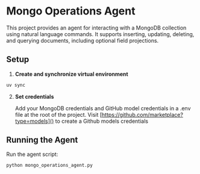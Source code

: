 # Mongo Operations Agent

This project provides an agent for interacting with a MongoDB  collection using natural language commands. It supports inserting, updating, deleting, and querying documents, including optional field projections.

## Setup

1. **Create and synchronize virtual environment**

```bash
uv sync
```

2. **Set credentials**

   Add your MongoDB credentials and GitHub model credentials in a .env file at the root of the project. Visit [https://github.com/marketplace?type=models]() to create a Github models credentials

## Running the Agent

Run the agent script:

```
python mongo_operations_agent.py
```
